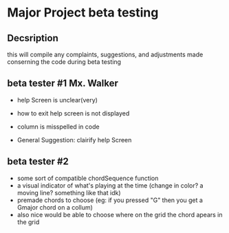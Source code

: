 # Major Project beta testing

 ## Decsription
 
this will compile any complaints, suggestions, and adjustments made conserning the code during beta testing
 ## beta tester #1 Mx. Walker
 - help Screen is unclear(very)
 - how to exit help screen is not displayed
 - column is misspelled in code

 - General Suggestion: 
    clairify help Screen
 

## beta tester #2 
 
 - some sort of compatible chordSequence function 
 - a visual indicator of what's playing at the time
     (change in color? a moving line? something like that idk)
 - premade chords to choose
     (eg: if you pressed "G" then you get a Gmajor chord on a collum)
 - also nice would be able to choose where on the grid the chord apears in the grid


